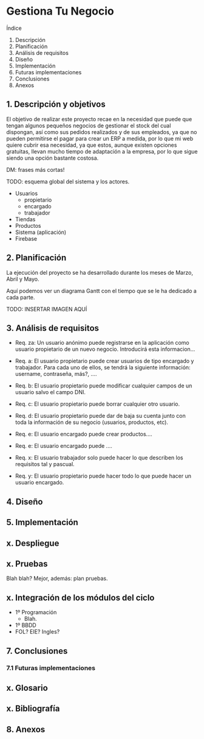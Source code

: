 # Gestiona Tu Negocio

Índice

1. Descripción
2. Planificación
3. Análisis de requisitos
4. Diseño
5. Implementación
6. Futuras implementaciones
7. Conclusiones
8. Anexos

## 1. Descripción y objetivos

El objetivo de realizar este proyecto recae en la necesidad que puede que tengan algunos pequeños negocios de gestionar el stock del cual dispongan, así como sus pedidos realizados y de sus empleados, ya que no pueden permitirse el pagar para crear un ERP a medida, por lo que mi web quiere cubrir esa necesidad, ya que estos, aunque existen opciones gratuitas, llevan mucho tiempo de adaptación a la empresa, por lo que sigue siendo una opción bastante costosa.

DM: frases más cortas!

TODO: esquema global del sistema y los actores.
- Usuarios
  - propietario
  - encargado
  - trabajador
- Tiendas
- Productos
- Sistema (aplicación)
- Firebase


## 2. Planificación

La ejecución del proyecto se ha desarrollado durante los meses de Marzo, Abril y Mayo.

Aquí podemos ver un diagrama Gantt con el tiempo que se le ha dedicado a cada parte.

TODO: INSERTAR IMAGEN AQUÍ

## 3. Análisis de requisitos

- Req. za: Un usuario anónimo puede registrarse en la aplicación como usuario propietario de un nuevo negocio. Introducirá esta informacion...
- Req. a: El usuario propietario puede crear usuarios de tipo encargado y trabajador. Para cada uno de ellos, se tendrá la siguiente información:
username, contraseña, más?, ....
- Req. b: El usuario propietario puede modificar cualquier campos de un usuario salvo el campo DNI.
- Req. c: El usuario propietario puede borrar cualquier otro usuario.
- Req. d: El usuario propietario puede dar de baja su cuenta junto con toda la información de su negocio (usuarios, productos, etc).

- Req. e: El usuario encargado puede crear productos....
- Req. e: El usuario encargado puede ....


- Req. x: El usuario trabajador solo puede hacer lo que describen los requisitos tal y pascual.
- Req. y: El usuario propietario puede hacer todo lo que puede hacer un usuario encargado.

## 4. Diseño

## 5. Implementación

## x. Despliegue

## x. Pruebas

Blah blah?
Mejor, además: plan pruebas.


## x. Integración de los módulos del ciclo

- 1º Programación
  - Blah.
- 1º BBDD
- FOL? EIE? Ingles?

## 7. Conclusiones

### 7.1 Futuras implementaciones


## x. Glosario

## x. Bibliografía

## 8. Anexos


